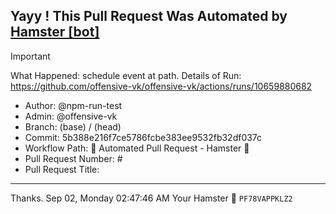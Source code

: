 ## Yayy ! This Pull Request Was Automated by [Hamster [bot]](https://github.com/npm-run-test)

> [!IMPORTANT]
> What Happened: schedule event at  path.
> Details of Run: https://github.com/offensive-vk/offensive-vk/actions/runs/10659880682

- Author: @npm-run-test
- Admin: @offensive-vk
- Branch:  (base) /  (head)
- Commit: 5b388e216f7ce5786fcbe383ee9532fb32df037c
- Workflow Path: 🤖 Automated Pull Request - Hamster 🐹
- Pull Request Number: #
- Pull Request Title: 

---

Thanks.
Sep 02, Monday 02:47:46 AM
Your Hamster 🐹 <code>PF78VAPPKLZ2</code>
